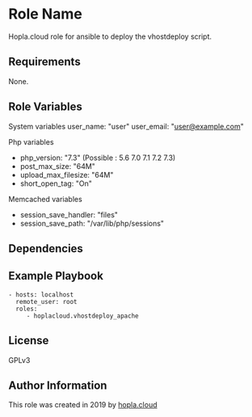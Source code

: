 Role Name
=========

Hopla.cloud role for ansible to deploy the vhostdeploy script.

Requirements
------------

None.

Role Variables
--------------

System variables
user_name: "user"
user_email: "user@example.com"

Php variables
- php_version: "7.3"
(Possible : 5.6 7.0 7.1 7.2 7.3)
- post_max_size: "64M"
- upload_max_filesize: "64M"
- short_open_tag: "On"

Memcached variables
- session_save_handler: "files"
- session_save_path: "/var/lib/php/sessions"

Dependencies
------------

Example Playbook
----------------

    - hosts: localhost
      remote_user: root
      roles:
         - hoplacloud.vhostdeploy_apache

License
-------

GPLv3

Author Information
------------------

This role was created in 2019 by [hopla.cloud](https://hopla.cloud)
